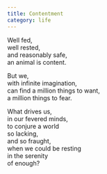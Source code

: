 ```yaml
---
title: Contentment
category: life
---
```


﻿Well fed,  
well rested,  
and reasonably safe,  
an animal is content.

But we,  
with infinite imagination,  
can find a million things to want,  
a million things to fear.

What drives us,  
in our fevered minds,  
to conjure a world  
so lacking,  
and so fraught,  
when we could be resting  
in the serenity  
of enough?  
